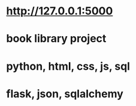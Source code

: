 # http://127.0.0.1:5000
# book library project
# python, html, css, js, sql 
# flask, json, sqlalchemy